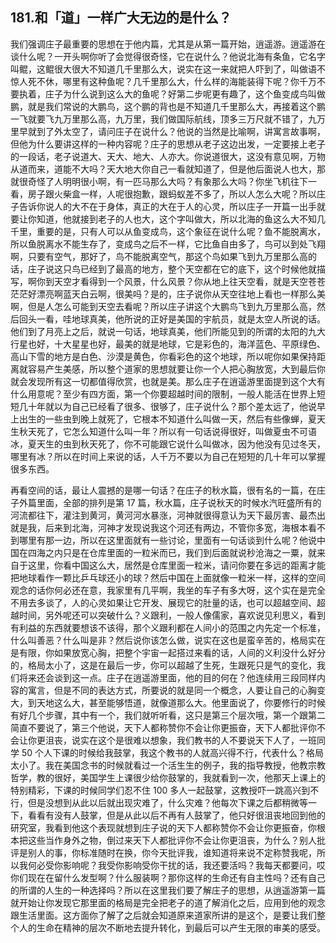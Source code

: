 ## 181.和「道」一样广大无边的是什么？
我们强调庄子最重要的思想在于他内篇，尤其是从第一篇开始，逍遥游。逍遥游在谈什么呢？一开头啊你听了会觉得很奇怪，它在说什么？他说北海有条鱼，它名字叫鲲，这鲲很大很大不知道几千里那么大，说实在这一来就把人吓到了，叫做语不惊人死不休，哪里有这种鱼呢？几千里那么大，什么样的海能装得下呢？你千万不要执着，庄子为什么说到这么大的鱼呢？好第二步呢更有趣了，这个鱼变成鸟叫做鹏，就是我们常说的大鹏鸟，这个鹏的背也是不知道几千里那么大，再接着这个鹏一飞就要飞九万里那么高，九万里，我们做国际航线，顶多三万尺就不错了，九万里早就到了外太空了，请问庄子在说什么？他说的当然是比喻啊，讲寓言故事啊，但他为什么要讲这样的一种内容呢？庄子的思想从老子这边出发，一定要接上老子的一段话，老子说道大、天大、地大、人亦大。你说道很大，这没有意见啊，万物从道而来，道能不大吗？天大地大你自己一看就知道了，但是他后面说人也大，那就很奇怪了人明明很小啊，有一匹马那么大吗？有象那么大吗？你坐飞机往下一看，房子跟火柴盒一样，人呢很抱歉，跟蚂蚁差不多了，所以人怎么大呢？所以庄子告诉你说人的大不在于身体，真正的大在于人的心灵，所以庄子一开篇一出手就要让你知道，他就接到老子的人也大，这个字叫做大，所以北海的鱼这么大不知几千里，重要的是，只有人可以从鱼变成鸟，这个象征在说什么呢？鱼不能脱离水，所以鱼脱离水不能生存了，变成鸟之后不一样，它比鱼自由多了，鸟可以到处飞翔啊，只要有空气，那好了，鸟不能脱离空气，那这个鸟如果飞到九万里那么高的话，庄子说这只鸟已经到了最高的地方，整个天空都在它的底下，这个时候他就描写，啊你到天空才看得到一个风景，什么风景？你从地上往天空看，就是天空苍苍茫茫好漂亮啊蓝天白云啊，很美吗？是的，庄子说你从天空往地上看也一样那么美啊，但是人怎么可能到天空去看呢？所以庄子讲这个大鹏鸟飞到九万里那么高，然后回头一看，哇地球真美，他所说的正好是美国的宇航员，就是太空人所说的话。他们到了月亮上之后，就说一句话，地球真美，他们所能见到的所谓的太阳的九大行星也好，十大星星也好，最美的就是地球，它是彩色的，海洋蓝色、平原绿色、高山下雪的地方是白色、沙漠是黄色，你看彩色的这个地球，所以呢你如果保持距离就容易产生美感，所以整个道家的思想就要让你一个人把心胸放宽，大到最后你就会发现所有这一切都值得欣赏，也就是美。那么庄子在逍遥游里面提到这个大有什么用意呢？至少有四方面，第一个你要超越时间的限制，一般人能活在世界上短短几十年就以为自己已经看了很多、很够了，庄子说什么？那个差太远了，他说早上出生的一些虫到晚上就死了，它根本不知道什么叫做一天，然后有些像蝉，夏天生秋天死了，它怎么知道什么叫一年？所以有一句话说得很好，叫做夏虫不可语冰，夏天生的虫到秋天死了，你不可能跟它说什么叫做冰，因为他没有见过冬天，哪里有冰？所以在时间上来说的话，人千万不要以为自己在短短的几十年可以掌握很多东西。


再看空间的话，最让人震撼的是哪一句话？在庄子的秋水篇，很有名的一篇，在庄子外篇里面，全部的排列是第 17 篇，秋水篇，庄子说秋天的时候水汽旺盛所有的河流都往下，灌注到黄河，黄河河水暴涨，河神就很得意认为天下最厉害、最杰出就是我，后来到北海，河神才发现说我这个河还有两边，不管你多宽，海根本看不到哪里有那一边，所以在这里面就有一些讨论，里面有一句话谈到什么呢？他说中国在四海之内只是在仓库里面的一粒米而已，我们到后面就说秒沧海之一粟，就来自于这里，你看中国这么大，居然是仓库里面一粒米，请问你要在多远的距离才能把地球看作一颗比乒乓球还小的球？然后中国在上面就像一粒米一样，这样的空间观念的话你何必还在意，我家里有几平啊，我坐的车子有多大呀，这个实在是完全不用去多谈了，人的心灵如果让它开发、展现它的肚量的话，也可以超越空间、超越时间，另外呢还可以突破什么？义跟利，一般人像儒家，喜欢说见利思义，看到有利益的东西就要想该不该得，那个义跟利都在人间小的范围之内先定一个标准，什么叫善恶？什么叫是非？然后说你该怎么做，说实在这也是蛮辛苦的，格局实在是有限，你如果放宽心胸，把整个宇宙一起搭过来看的话，人间的义利没什么好分的，格局太小了，这是在最后一步，你可以超越了生死，生跟死只是气的变化，我们将来还会谈到这一点。庄子在逍遥游里面，他的目的何在？他连续用三段同样内容的寓言，但是不同的表达方式，所要说的就是同一个概念，人要让自己的心胸变大，到天地这么大，甚至能够悟道，就像道那么大。他里面说了，你要修行的时候有好几个步骤，其中有一个，我们就听听看，这只是第三个层次哦，第一个跟第二简直不要说了，第三个他说，天下人都称赞你不会让你更振奋，天下人都批评你不会让你更沮丧，说实在这个是很难以想象，我们教书的人不要说天下人了，一班同学 50 个人下课的时候给我鼓掌，我这个教书的人就高兴得不行，代表什么？格局太小了。我在美国念书的时候就看过一个活生生的例子，我的指导教授，他教宗教哲学，教的很好，美国学生上课很少给你鼓掌的，我就看到一次，他那天上课上的特别精彩，下课的时候同学们忍不住 100 多人一起鼓掌，这教授吓一跳高兴到不行，但是没想到从此以后就出现灾难了，什么灾难？他每次下课之后都稍微等一下，看看有没有人鼓掌，但是从此以后不再有人鼓掌了，他只好很沮丧地回到他的研究室，我看到他这个表现就想到庄子说的天下人都称赞你不会让你更振奋，你根本把这些当作身外之物，倒过来天下人都批评你不会让你更沮丧，为什么？别人批评是别人的事，你标准随时在换，你今天批评我，谁知道将来说不定称赞我呢，所以我何必受你影响呢？我受你影响受你干扰的话，我还要活吗？我每天都要问，哎你们现在在留什么发型啊？什么服装啊？那你这样的生命还有自主性吗？还有自己的所谓的人生的一种选择吗？所以在这里我们要了解庄子的思想，从逍遥游第一篇就开始让你发现它那里面的格局是完全把老子的道了解消化之后，应用到他的观念跟生活里面。这方面你了解了之后就会知道原来道家所讲的是这个，是要让我们整个人的生命在精神的层次不断地去提升转化，到最后可以产生无限的审美的感受。

